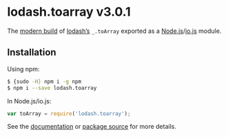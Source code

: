 # lodash.toarray v3.0.1

The [modern build](https://github.com/lodash/lodash/wiki/Build-Differences) of [lodash’s](https://lodash.com/) `_.toArray` exported as a [Node.js](http://nodejs.org/)/[io.js](https://iojs.org/) module.

## Installation

Using npm:

```bash
$ {sudo -H} npm i -g npm
$ npm i --save lodash.toarray
```

In Node.js/io.js:

```js
var toArray = require('lodash.toarray');
```

See the [documentation](https://lodash.com/docs#toArray) or [package source](https://github.com/lodash/lodash/blob/3.0.1-npm-packages/lodash.toarray) for more details.
